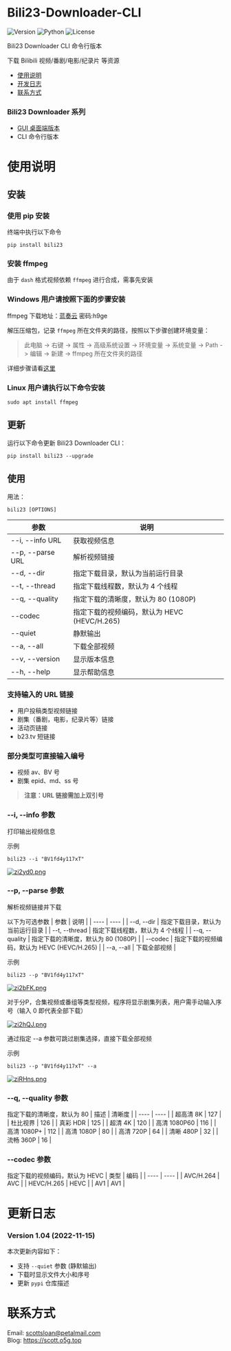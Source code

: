 # Bili23-Downloader-CLI
![Version](https://img.shields.io/github/v/release/ScottSloan/Bili23-Downloader-CLI?style=flat-square) ![Python](https://img.shields.io/badge/Python-3.9.12-green?style=flat-square) ![License](https://img.shields.io/badge/license-MIT-orange?style=flat-square) 

Bili23 Downloader CLI 命令行版本

下载 Bilibili 视频/番剧/电影/纪录片 等资源

+ [使用说明](#使用说明)
+ [开发日志](#开发日志)
+ [联系方式](#联系方式)

### Bili23 Downloader 系列
* [GUI 桌面端版本](https://github.com/ScottSloan/Bili23-Downloader)
* CLI 命令行版本

# 使用说明
## 安装
### 使用 pip 安装
终端中执行以下命令

```
pip install bili23
```

### 安装 ffmpeg
由于 `dash` 格式视频依赖 `ffmpeg` 进行合成，需事先安装

### Windows 用户请按照下面的步骤安装  
ffmpeg 下载地址：[蓝奏云](https://wwf.lanzout.com/iTYX00ft3u4h)  密码:h9ge  

解压压缩包，记录 `ffmpeg` 所在文件夹的路径，按照以下步骤创建环境变量：

> 此电脑 -> 右键 -> 属性 -> 高级系统设置 -> 环境变量 -> 系统变量 -> Path -> 编辑 -> 新建 -> ffmpeg 所在文件夹的路径

详细步骤请看[这里](https://scott.o5g.top/index.php/archives/120/)

### Linux 用户请执行以下命令安装  

```
sudo apt install ffmpeg
```
## 更新
运行以下命令更新 Bili23 Downloader CLI：

```
pip install bili23 --upgrade
```

## 使用
用法：
```
bili23 [OPTIONS]
```

| 参数 | 说明 |
| ---- | ---- |
| --i, --info URL | 获取视频信息 |
| --p, --parse URL | 解析视频链接 |
| --d, --dir | 指定下载目录，默认为当前运行目录 |
| --t, --thread | 指定下载线程数，默认为 4 个线程 |
| --q, --quality | 指定下载的清晰度，默认为 80 (1080P) |
| --codec | 指定下载的视频编码，默认为 HEVC (HEVC/H.265) |
| --quiet | 静默输出 |
| --a, --all | 下载全部视频 |
| --v, --version | 显示版本信息 |
| --h, --help | 显示帮助信息 |

### 支持输入的 URL 链接
- 用户投稿类型视频链接
- 剧集（番剧，电影，纪录片等）链接
- 活动页链接
- b23.tv 短链接

### 部分类型可直接输入编号
- 视频 av、BV 号
- 剧集 epid、md、ss 号

> **注意：URL 链接需加上双引号**

### --i, --info 参数
打印输出视频信息

示例
```
bili23 --i "BV1fd4y117xT"
```

[![zi2yd0.png](https://s1.ax1x.com/2022/11/12/zi2yd0.png)](https://imgse.com/i/zi2yd0)

### --p, --parse 参数
解析视频链接并下载

以下为可选参数
| 参数 | 说明 |
| ---- | ---- |
| --d, --dir | 指定下载目录，默认为当前运行目录 |
| --t, --thread | 指定下载线程数，默认为 4 个线程 |
| --q, --quality | 指定下载的清晰度，默认为 80 (1080P) |
| --codec | 指定下载的视频编码，默认为 HEVC (HEVC/H.265) |
| --a, --all | 下载全部视频 |

示例
```
bili23 --p "BV1fd4y117xT"
```

[![zi2bFK.png](https://s1.ax1x.com/2022/11/12/zi2bFK.png)](https://imgse.com/i/zi2bFK)

对于分P，合集视频或番组等类型视频，程序将显示剧集列表，用户需手动输入序号（输入 0 即代表全部下载）

[![zi2hQJ.png](https://s1.ax1x.com/2022/11/12/zi2hQJ.png)](https://imgse.com/i/zi2hQJ)


通过指定 --a 参数可跳过剧集选择，直接下载全部视频  

示例
```
bili23 --p "BV1fd4y117xT" --a
```

[![ziRHns.png](https://s1.ax1x.com/2022/11/12/ziRHns.png)](https://imgse.com/i/ziRHns)

### --q, --quality 参数
指定下载的清晰度，默认为 80
| 描述 | 清晰度 |
| ---- | ---- |
| 超高清 8K | 127 |
| 杜比视界 | 126 |
| 真彩 HDR | 125 |
| 超清 4K | 120 |
| 高清 1080P60 | 116 |
| 高清 1080P+ | 112 |
| 高清 1080P | 80 |
| 高清 720P | 64 |
| 清晰 480P | 32 |
| 流畅 360P | 16 |

### --codec 参数
指定下载的视频编码，默认为 HEVC
| 类型 | 编码 |
| ---- | ---- |
| AVC/H.264 | AVC |
| HEVC/H.265 | HEVC |
| AV1 | AV1 |

# 更新日志
### Version 1.04 (2022-11-15)
本次更新内容如下：
* 支持 `--quiet` 参数 (静默输出)
* 下载时显示文件大小和序号
* 更新 `pypi` 仓库描述

# 联系方式
Email: scottsloan@petalmail.com  
Blog: https://scott.o5g.top